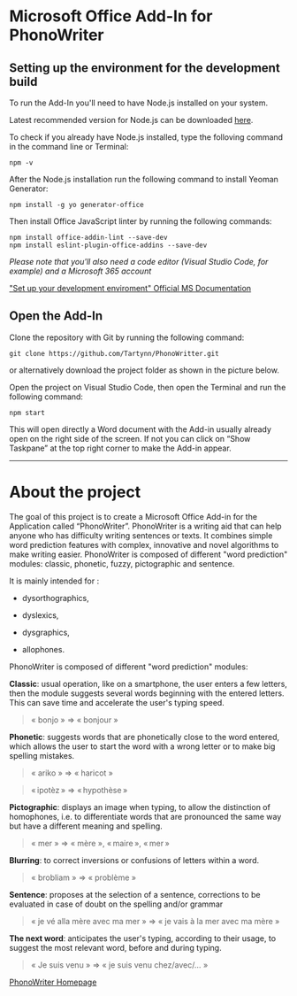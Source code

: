 # Microsoft Office Add-In for PhonoWriter

## Setting up the environment for the development build

To run the Add-In you'll need to have Node.js installed on your system.

Latest recommended version for Node.js can be downloaded [here](https://nodejs.org/en/).

To check if you already have Node.js installed, type the folloving command in the command line or Terminal:

```
npm -v
```

After the Node.js installation run the following command to install Yeoman Generator:

```
npm install -g yo generator-office
```

Then install Office JavaScript linter by running the following commands:

```
npm install office-addin-lint --save-dev
npm install eslint-plugin-office-addins --save-dev
```

_Please note that you'll also need a code editor (Visual Studio Code, for example) and a Microsoft 365 account_

["Set up your development enviroment" Official MS Documentation](https://learn.microsoft.com/en-gb/office/dev/add-ins/overview/set-up-your-dev-environment?tabs=yeomangenerator)

## Open the Add-In

Clone the repository with Git by running the following command:

```
git clone https://github.com/Tartynn/PhonoWritter.git
```

or alternatively download the project folder as shown in the picture below.

<!-- IMG HERE -->

Open the project on Visual Studio Code, then open the Terminal and run the following command:

```
npm start
```

This will open directly a Word document with the Add-in usually already open on the right side of the screen. If not you can click on “Show Taskpane” at the top right corner to make the Add-in appear.

---

# About the project

The goal of this project is to create a Microsoft Office Add-in for the Application called “PhonoWriter”. PhonoWriter is a writing aid that can help anyone who has difficulty writing sentences or texts. It combines simple word prediction features with complex, innovative and novel algorithms to make writing easier. PhonoWriter is composed of different "word prediction" modules: classic, phonetic, fuzzy, pictographic and sentence.

It is mainly intended for :

- dysorthographics,

- dyslexics,

- dysgraphics,

- allophones.

PhonoWriter is composed of different "word prediction" modules:

**Classic**: usual operation, like on a smartphone, the user enters a few letters, then the module suggests several words beginning with the entered letters. This can save time and accelerate the user's typing speed.

> « bonjo » => « bonjour »

**Phonetic**: suggests words that are phonetically close to the word entered, which allows the user to start the word with a wrong letter or to make big spelling mistakes.

> « ariko » => « haricot »

> « ipotèz » => « hypothèse »

**Pictographic**: displays an image when typing, to allow the distinction of homophones, i.e. to differentiate words that are pronounced the same way but have a different meaning and spelling.

> « mer » => « mère », « maire », « mer »

**Blurring**: to correct inversions or confusions of letters within a word.

> « brobliam » => « problème »

**Sentence**: proposes at the selection of a sentence, corrections to be evaluated in case of doubt on the spelling and/or grammar

> « je vé alla mère avec ma mer » => « je vais à la mer avec ma mère »

**The next word**: anticipates the user's typing, according to their usage, to suggest the most relevant word, before and during typing.

> « Je suis venu » => « je suis venu chez/avec/… »

[PhonoWriter Homepage](https://www.jeanclaudegabus.ch/produits/phonowriter-windows/)
